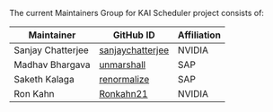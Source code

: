 The current Maintainers Group for KAI Scheduler project consists of:

| Maintainer        | GitHub ID                                                 | Affiliation |
|-------------------|-----------------------------------------------------------|-------------|
| Sanjay Chatterjee | [sanjaychatterjee](https://github.com/sanjaychatterjee)   | NVIDIA      |
| Madhav Bhargava   | [unmarshall](https://github.com/unmarshall)               | SAP         |
| Saketh Kalaga     | [renormalize](https://github.com/renormalize)             | SAP         |
| Ron Kahn          | [Ronkahn21](https://github.com/Ronkahn21)                 | NVIDIA      |
